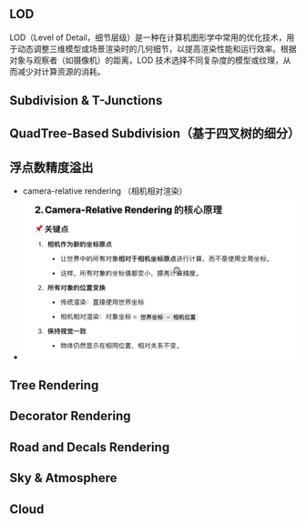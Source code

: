 #

## LOD
LOD（Level of Detail，细节层级）是一种在计算机图形学中常用的优化技术，用于动态调整三维模型或场景渲染时的几何细节，以提高渲染性能和运行效率。根据对象与观察者（如摄像机）的距离，LOD 技术选择不同复杂度的模型或纹理，从而减少对计算资源的消耗。

## Subdivision & T-Junctions


## QuadTree-Based Subdivision（基于四叉树的细分）


## 浮点数精度溢出
- camera-relative rendering （相机相对渲染）
- ![img_4.png](img_4.png)

## Tree Rendering

## Decorator Rendering

## Road and Decals Rendering

## Sky & Atmosphere

## Cloud

